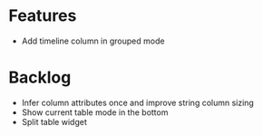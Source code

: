 # Features
- Add timeline column in grouped mode

# Backlog
- Infer column attributes once and improve string column sizing
- Show current table mode in the bottom
- Split table widget
